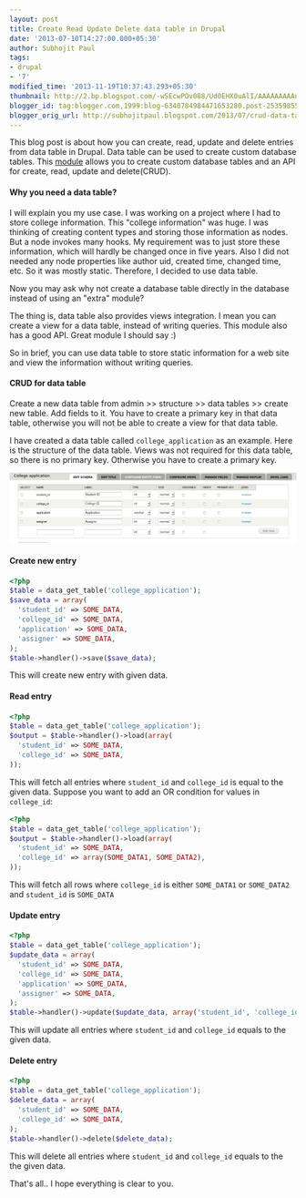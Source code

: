 ```yaml
---
layout: post
title: Create Read Update Delete data table in Drupal
date: '2013-07-10T14:27:00.000+05:30'
author: Subhojit Paul
tags:
- drupal
- '7'
modified_time: '2013-11-19T10:37:43.293+05:30'
thumbnail: http://2.bp.blogspot.com/-wSEcwPOv088/Ud0EHX0uAlI/AAAAAAAAAnE/aJnJ_EhlSGQ/s72-c/Selection_005.png
blogger_id: tag:blogger.com,1999:blog-6340784984471653280.post-2535985540819512472
blogger_orig_url: http://subhojitpaul.blogspot.com/2013/07/crud-data-table-in-drupal.html
---
```


This blog post is about how you can create, read, update and delete entries from data table in Drupal. Data table can be used to create custom database tables. This [module](https://drupal.org/project/data) allows you to create custom database tables and an API for create, read, update and delete(CRUD).

#### Why you need a data table?

I will explain you my use case. I was working on a project where I had to store college information. This "college information" was huge. I was thinking of creating content types and storing those information as nodes. But a node invokes many hooks. My requirement was to just store these information, which will hardly be changed once in five years. Also I did not needed any node properties like author uid, created time, changed time, etc. So it was mostly static. Therefore, I decided to use data table.

Now you may ask why not create a database table directly in the database instead of using an "extra" module?

The thing is, data table also provides views integration. I mean you can create a view for a data table, instead of writing queries. This module also has a good API. Great module I should say :)

So in brief, you can use data table to store static information for a web site and view the information without writing queries.

#### CRUD for data table

Create a new data table from admin >> structure >> data tables >> create new table. Add fields to it. You have to create a primary key in that data table, otherwise you will not be able to create a view for that data table.

I have created a data table called `college_application` as an example. Here is the structure of the data table. Views was not required for this data table, so there is no primary key. Otherwise you have to create a primary key.

[![](../images/post_3/crud-table.png)](../images/post_3/crud-table.png)

#### Create new entry

```php
<?php
$table = data_get_table('college_application');
$save_data = array(
  'student_id' => SOME_DATA,
  'college_id' => SOME_DATA,
  'application' => SOME_DATA,
  'assigner' => SOME_DATA,
);
$table->handler()->save($save_data);
```

This will create new entry with given data.

#### Read entry

```php
<?php
$table = data_get_table('college_application');
$output = $table->handler()->load(array(
  'student_id' => SOME_DATA,
  'college_id' => SOME_DATA,
));
```

This will fetch all entries where `student_id` and `college_id` is equal to the given data.
Suppose you want to add an OR condition for values in `college_id`:

```php
<?php
$table = data_get_table('college_application');
$output = $table->handler()->load(array(
  'student_id' => SOME_DATA,
  'college_id' => array(SOME_DATA1, SOME_DATA2),
));
```

This will fetch all rows where `college_id` is either `SOME_DATA1` or `SOME_DATA2` and `student_id` is `SOME_DATA`

#### Update entry

```php
<?php
$table = data_get_table('college_application');
$update_data = array(
  'student_id' => SOME_DATA,
  'college_id' => SOME_DATA,
  'application' => SOME_DATA,
  'assigner' => SOME_DATA,
);
$table->handler()->update($update_data, array('student_id', 'college_id'));
```

This will update all entries where `student_id` and `college_id` equals to the given data.

#### Delete entry

```php
<?php
$table = data_get_table('college_application');
$delete_data = array(
  'student_id' => SOME_DATA,
  'college_id' => SOME_DATA,
);
$table->handler()->delete($delete_data);
```

This will delete all entries where `student_id` and `college_id` equals to the the given data.

That's all.. I hope everything is clear to you.
